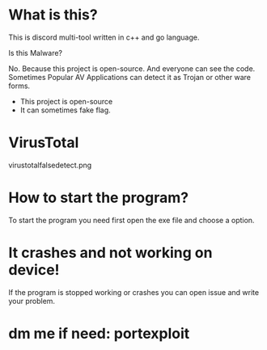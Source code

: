# What is this?

This is discord multi-tool written in c++ and go language.

Is this Malware?

No. Because this project is open-source. And everyone can see the code. Sometimes Popular AV Applications can detect it as Trojan or other ware forms.

* This project is open-source
* It can sometimes fake flag.

# VirusTotal

virustotalfalsedetect.png


# How to start the program?

To start the program you need first open the exe file and choose a option.

# It crashes and not working on device!

If the program is stopped working or crashes you can open issue and write your problem.

# dm me if need: portexploit

